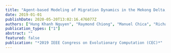 ```yaml
---
title: "Agent-based Modeling of Migration Dynamics in the Mekong Delta, Vietnam: Automated Calibration Using a Genetic Algorithm"
date: 2019-01-01
publishDate: 2020-05-20T13:02:16.476077Z
authors: ["Hung Khanh Nguyen", "Raymond Chiong", "Manuel Chica", "Richard H Middleton", "Sandeep Dhakal"]
publication_types: ["1"]
abstract: ""
featured: false
publication: "*2019 IEEE Congress on Evolutionary Computation (CEC)*"
---
```



